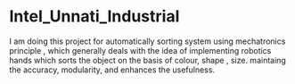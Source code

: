 # Intel_Unnati_Industrial
I am doing this project for automatically sorting system using mechatronics principle , which generally deals with the idea of implementing robotics hands which sorts the object on the basis of colour, shape , size. maintaing the accuracy, modularity, and enhances the usefulness.